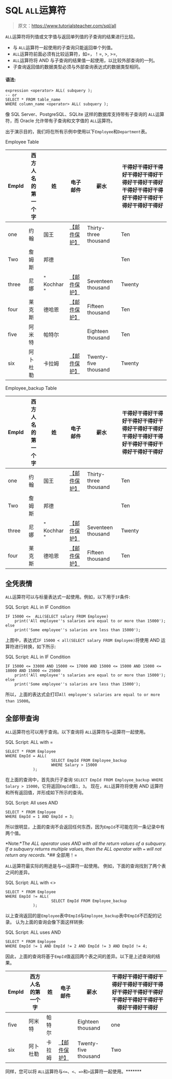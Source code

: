 # SQL `ALL`运算符

> 原文：<https://www.tutorialsteacher.com/sql/all>

`ALL`运算符将列值或文字值与返回单列值的子查询的结果进行比较。

*   与 `ALL`运算符一起使用的子查询只能返回单个列值。
*   `ALL`运算符前面必须有比较运算符，如=，！=, >, >=,
*   `ALL`运算符将 AND 与子查询的结果值一起使用，以比较外部查询的一列。
*   子查询返回值的数据类型必须与外部查询表达式的数据类型相同。

#### 语法:

```
expression <operator> ALL( subquery );
-- or    
SELECT * FROM table_name
WHERE column_name <operator> ALL( subquery ); 
```

像 SQL Server、PostgreSQL、SQLite 这样的数据库支持带有子查询的 `ALL`运算符，而 Oracle 允许带有子查询和文字值的 `ALL`运算符。

出于演示目的，我们将在所有示例中使用以下`Employee`和`Department`表。

Employee Table

| EmpId | 西方人名的第一个字 | 姓 | 电子邮件 | 薪水 | 干得好干得好干得好干得好干得好干得好干得好干得好干得好干得好干得好干得好干得好干得好干得好干得好 |
| --- | --- | --- | --- | --- | --- |
| one | 约翰 | 国王 | [【邮件保护】](/cdn-cgi/l/email-protection) | Thirty-three thousand | Ten |
| Two | 詹姆斯 | 邦德 |  |  | Ten |
| three | 尼娜 | " Kochhar " | [【邮件保护】](/cdn-cgi/l/email-protection) | Seventeen thousand | Twenty |
| four | 莱克斯 | 德哈恩 | [【邮件保护】](/cdn-cgi/l/email-protection) | Fifteen thousand | Ten |
| five | 阿米特 | 帕特尔 |  | Eighteen thousand | Ten |
| six | 阿卜杜勒 | 卡拉姆 | [【邮件保护】](/cdn-cgi/l/email-protection) | Twenty-five thousand | Twenty |

Employee_backup Table

| EmpId | 西方人名的第一个字 | 姓 | 电子邮件 | 薪水 | 干得好干得好干得好干得好干得好干得好干得好干得好干得好干得好干得好干得好干得好干得好干得好干得好 |
| --- | --- | --- | --- | --- | --- |
| one | 约翰 | 国王 | [【邮件保护】](/cdn-cgi/l/email-protection) | Thirty-three thousand | Ten |
| Two | 詹姆斯 | 邦德 |  |  | Ten |
| three | 尼娜 | " Kochhar " | [【邮件保护】](/cdn-cgi/l/email-protection) | Seventeen thousand | Twenty |
| four | 莱克斯 | 德哈恩 | [【邮件保护】](/cdn-cgi/l/email-protection) | Fifteen thousand | Ten |

## 全凭表情

`ALL`运算符可以与标量表达式一起使用。例如，以下用于`IF`条件:

SQL Script: ALL in IF Condition 

```
IF 15000 <=  ALL(SELECT salary FROM Employee)
	print('All employee''s salaries are equal to or more than 15000');
else
	print('Some employee''s salaries are less than 15000'); 
```

上图中，表达式`IF 15000 < all(SELECT salary FROM Employee)`将使用 AND 运算符进行转换，如下所示:

SQL Script: ALL in IF Condition 

```
IF 15000 <= 33000 AND 15000 <= 17000 AND 15000 <= 15000 AND 15000 <= 18000 AND 15000 <= 25000
	print('All employee''s salaries are equal to or more than 15000');
else
	print('Some employee''s salaries are less than 15000'); 
```

所以，上面的表达式会打印`All employee's salaries are equal to or more than 15000`。

## 全部带查询

`ALL`运算符也可以用于查询。以下查询将 `ALL`运算符与`=`运算符一起使用。

SQL Script: ALL with = 

```
SELECT * FROM Employee 
WHERE EmpId = ALL(
                    SELECT EmpId FROM Employee_backup 
                    WHERE Salary > 15000
            ); 
```

在上面的查询中，首先执行子查询 `SELECT EmpId FROM Employee_backup WHERE Salary > 15000`，它将返回`EmpId`值`1, 3`。 现在，`ALL`运算符将使用 AND 运算符和所有返回值，并形成如下所示的查询。

SQL Script: All uses AND 

```
SELECT * FROM Employee 
WHERE EmpId = 1 AND EmpId = 3; 
```

所以很明显，上面的查询不会返回任何东西，因为`EmpId`不可能在同一条记录中有两个值。

*Note:**The ALL operator uses AND with all the return values of a subquery. If a subquery returns multiple values, then the ALL operator with `=` will not return any records.* *## 全部用！=

`ALL`运算符最实际的用途是与`<>`运算符一起使用。 例如，下面的查询找到了两个表之间的差异。

SQL Script: ALL with <> 

```
SELECT * FROM Employee 
WHERE EmpId != ALL(
                    SELECT EmpId FROM Employee_backup 
            ); 
```

以上查询返回的是`Employee`表中`EmpId`与`Employee_backup`表中`EmpId`不匹配的记录。 认为上面的查询会像下面这样转换:

SQL Script: ALL uses AND 

```
SELECT * FROM Employee 
WHERE EmpId != 1 AND EmpId != 2 AND EmpId != 3 AND EmpId != 4; 
```

因此，上面的查询将基于`EmpId`值返回两个表之间的差异。以下是上述查询的结果。

| EmpId | 西方人名的第一个字 | 姓 | 电子邮件 | 薪水 | 干得好干得好干得好干得好干得好干得好干得好干得好干得好干得好干得好干得好干得好干得好干得好干得好 |
| --- | --- | --- | --- | --- | --- |
| five | 阿米特 | 帕特尔 |  | Eighteen thousand | one |
| six | 阿卜杜勒 | 卡拉姆 | [【邮件保护】](/cdn-cgi/l/email-protection) | Twenty-five thousand | Two |

同样，您可以将 `ALL`运算符与`<=`、`<`、`=>`和`>`运算符一起使用。*******